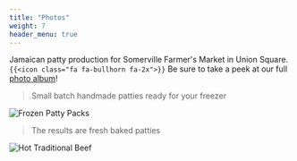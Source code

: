 ```yaml
---
title: "Photos"
weight: 7
header_menu: true
---
```



Jamaican patty production for Somerville Farmer's Market in Union Square.
`{{<icon class="fa fa-bullhorn fa-2x">}}` Be sure to take a peek at our full [photo album](photo-album)!

>Small batch handmade patties ready for your freezer

![Frozen Patty Packs](../images/patties-prod3.jpg)

>The results are fresh baked patties

![Hot Traditional Beef](../images/patty-bite.jpg)